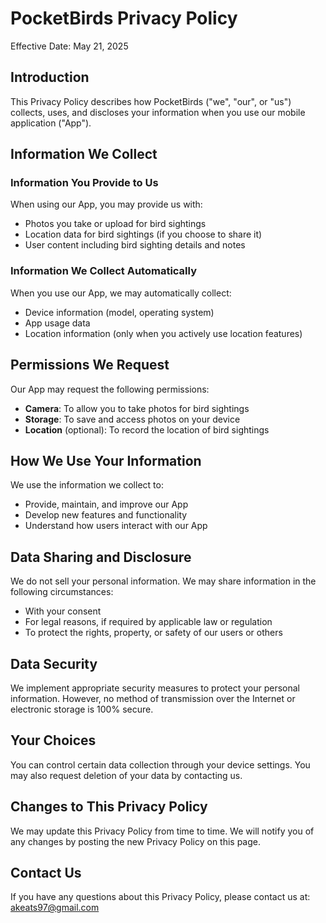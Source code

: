 # PocketBirds Privacy Policy

Effective Date: May 21, 2025

## Introduction

This Privacy Policy describes how PocketBirds ("we", "our", or "us") collects, uses, and discloses your information when you use our mobile application ("App").

## Information We Collect

### Information You Provide to Us

When using our App, you may provide us with:
- Photos you take or upload for bird sightings
- Location data for bird sightings (if you choose to share it)
- User content including bird sighting details and notes

### Information We Collect Automatically

When you use our App, we may automatically collect:
- Device information (model, operating system)
- App usage data
- Location information (only when you actively use location features)

## Permissions We Request

Our App may request the following permissions:
- **Camera**: To allow you to take photos for bird sightings
- **Storage**: To save and access photos on your device
- **Location** (optional): To record the location of bird sightings

## How We Use Your Information

We use the information we collect to:
- Provide, maintain, and improve our App
- Develop new features and functionality
- Understand how users interact with our App

## Data Sharing and Disclosure

We do not sell your personal information. We may share information in the following circumstances:
- With your consent
- For legal reasons, if required by applicable law or regulation
- To protect the rights, property, or safety of our users or others

## Data Security

We implement appropriate security measures to protect your personal information. However, no method of transmission over the Internet or electronic storage is 100% secure.

## Your Choices

You can control certain data collection through your device settings. You may also request deletion of your data by contacting us.

## Changes to This Privacy Policy

We may update this Privacy Policy from time to time. We will notify you of any changes by posting the new Privacy Policy on this page.

## Contact Us

If you have any questions about this Privacy Policy, please contact us at:
akeats97@gmail.com 
